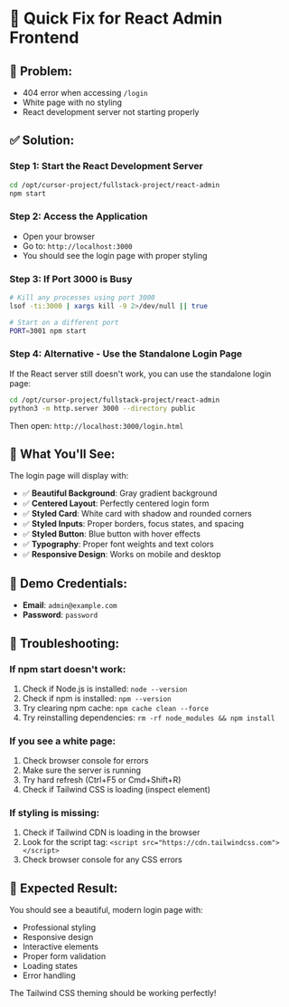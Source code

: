 # 🚀 Quick Fix for React Admin Frontend

## 🎯 **Problem:**
- 404 error when accessing `/login`
- White page with no styling
- React development server not starting properly

## ✅ **Solution:**

### **Step 1: Start the React Development Server**
```bash
cd /opt/cursor-project/fullstack-project/react-admin
npm start
```

### **Step 2: Access the Application**
- Open your browser
- Go to: `http://localhost:3000`
- You should see the login page with proper styling

### **Step 3: If Port 3000 is Busy**
```bash
# Kill any processes using port 3000
lsof -ti:3000 | xargs kill -9 2>/dev/null || true

# Start on a different port
PORT=3001 npm start
```

### **Step 4: Alternative - Use the Standalone Login Page**
If the React server still doesn't work, you can use the standalone login page:

```bash
cd /opt/cursor-project/fullstack-project/react-admin
python3 -m http.server 3000 --directory public
```

Then open: `http://localhost:3000/login.html`

## 🎨 **What You'll See:**

The login page will display with:
- ✅ **Beautiful Background**: Gray gradient background
- ✅ **Centered Layout**: Perfectly centered login form
- ✅ **Styled Card**: White card with shadow and rounded corners
- ✅ **Styled Inputs**: Proper borders, focus states, and spacing
- ✅ **Styled Button**: Blue button with hover effects
- ✅ **Typography**: Proper font weights and text colors
- ✅ **Responsive Design**: Works on mobile and desktop

## 🔑 **Demo Credentials:**
- **Email**: `admin@example.com`
- **Password**: `password`

## 🔧 **Troubleshooting:**

### **If npm start doesn't work:**
1. Check if Node.js is installed: `node --version`
2. Check if npm is installed: `npm --version`
3. Try clearing npm cache: `npm cache clean --force`
4. Try reinstalling dependencies: `rm -rf node_modules && npm install`

### **If you see a white page:**
1. Check browser console for errors
2. Make sure the server is running
3. Try hard refresh (Ctrl+F5 or Cmd+Shift+R)
4. Check if Tailwind CSS is loading (inspect element)

### **If styling is missing:**
1. Check if Tailwind CDN is loading in the browser
2. Look for the script tag: `<script src="https://cdn.tailwindcss.com"></script>`
3. Check browser console for any CSS errors

## 🎉 **Expected Result:**

You should see a beautiful, modern login page with:
- Professional styling
- Responsive design
- Interactive elements
- Proper form validation
- Loading states
- Error handling

The Tailwind CSS theming should be working perfectly!

